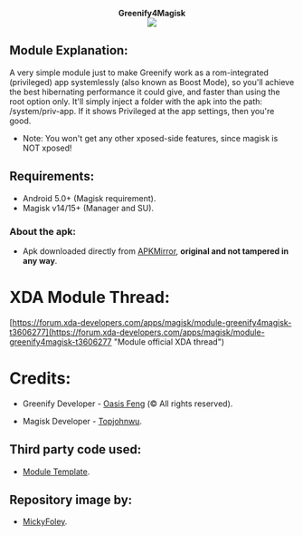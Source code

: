 <p align="center">
<b> Greenify4Magisk </b><br>
  <img src="http://i.imgur.com/RTIZiTb.png">
</p>

## Module Explanation:
A very simple module just to make Greenify work as a rom-integrated (privileged) app systemlessly (also known as Boost Mode), so you'll achieve the best hibernating performance it could give, and faster than using the root option only. It'll simply inject a folder with the apk into the path: /system/priv-app. If it shows Privileged at the app settings, then you're good.

* Note: You won't get any other xposed-side features, since magisk is NOT xposed!

## Requirements: 
- Android 5.0+ (Magisk requirement).
- Magisk v14/15+ (Manager and SU).

### About the apk:
* Apk downloaded directly from [APKMirror](http://www.apkmirror.com/apk/oasis-feng/greenify/ "Greenify's APKMirror page"), **original and not tampered in any way**.

# XDA Module Thread:
[https://forum.xda-developers.com/apps/magisk/module-greenify4magisk-t3606277](https://forum.xda-developers.com/apps/magisk/module-greenify4magisk-t3606277 "Module official XDA thread")

# Credits:
* Greenify Developer - [Oasis Feng](https://play.google.com/store/apps/details?id=com.oasisfeng.greenify "Greenify's Play Store page") (© All rights reserved).

* Magisk Developer - [Topjohnwu](https://forum.xda-developers.com/apps/magisk/official-magisk-v7-universal-systemless-t3473445 "Magisk official XDA thread").

## Third party code used:
* [Module Template](https://github.com/topjohnwu/magisk-module-template "Template's repository").

## Repository image by:
* [MickyFoley](https://forum.xda-developers.com/member.php?u=4549254 "Author's XDA profile").
